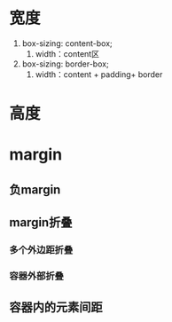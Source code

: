 # 宽度
1. box-sizing: content-box;
	1. width：content区
2. box-sizing: border-box;
	1. width：content + padding+ border
# 高度
# margin
## 负margin
## margin折叠
### 多个外边距折叠
### 容器外部折叠
## 容器内的元素间距